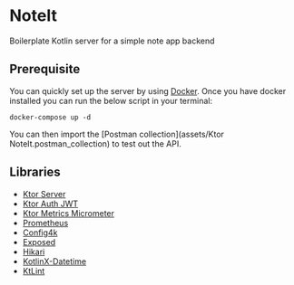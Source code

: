 # NoteIt

Boilerplate Kotlin server for a simple note app backend

## Prerequisite

You can quickly set up the server by using [Docker](https://www.docker.com/). Once you have docker installed you can run
the below script in your terminal:

```text
docker-compose up -d
```

You can then import the [Postman collection](assets/Ktor NoteIt.postman_collection) to test out the API.

## Libraries

- [Ktor Server](https://github.com/ktorio/ktor)
- [Ktor Auth JWT](https://ktor.io/docs/jwt.html)
- [Ktor Metrics Micrometer](https://ktor.io/docs/micrometer-metrics.html)
- [Prometheus](https://ktor.io/docs/micrometer-metrics.html)
- [Config4k](https://github.com/config4k/config4k)
- [Exposed](https://github.com/JetBrains/Exposed)
- [Hikari](https://mvnrepository.com/artifact/com.zaxxer/HikariCP)
- [KotlinX-Datetime](https://github.com/Kotlin/kotlinx-datetime)
- [KtLint](https://github.com/pinterest/ktlint)
